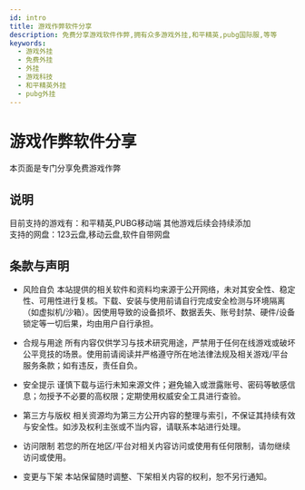 ```yaml
---
id: intro
title: 游戏作弊软件分享
description: 免费分享游戏软件作弊,拥有众多游戏外挂,和平精英,pubg国际服,等等
keywords:
  - 游戏外挂
  - 免费外挂
  - 外挂
  - 游戏科技
  - 和平精英外挂
  - pubg外挂
---
```


# 游戏作弊软件分享
本页面是专门分享免费游戏作弊

## 说明
目前支持的游戏有：和平精英,PUBG移动端 其他游戏后续会持续添加  
支持的网盘：123云盘,移动云盘,软件自带网盘
## 条款与声明

- 风险自负
  本站提供的相关软件和资料均来源于公开网络，未对其安全性、稳定性、可用性进行复核。下载、安装与使用前请自行完成安全检测与环境隔离（如虚拟机/沙箱）。因使用导致的设备损坏、数据丢失、账号封禁、硬件/设备锁定等一切后果，均由用户自行承担。

- 合规与用途
  所有内容仅供学习与技术研究用途，严禁用于任何在线游戏或破坏公平竞技的场景。使用前请阅读并严格遵守所在地法律法规及相关游戏/平台服务条款；如有违反，责任自负。

- 安全提示
  谨慎下载与运行未知来源文件；避免输入或泄露账号、密码等敏感信息；勿授予不必要的高权限；定期使用权威安全工具进行查验。

- 第三方与版权
  相关资源均为第三方公开内容的整理与索引，不保证其持续有效与安全性。如涉及权利主张或不当内容，请联系本站进行处理。

- 访问限制
  若您的所在地区/平台对相关内容访问或使用有任何限制，请勿继续访问或使用。

- 变更与下架
  本站保留随时调整、下架相关内容的权利，恕不另行通知。